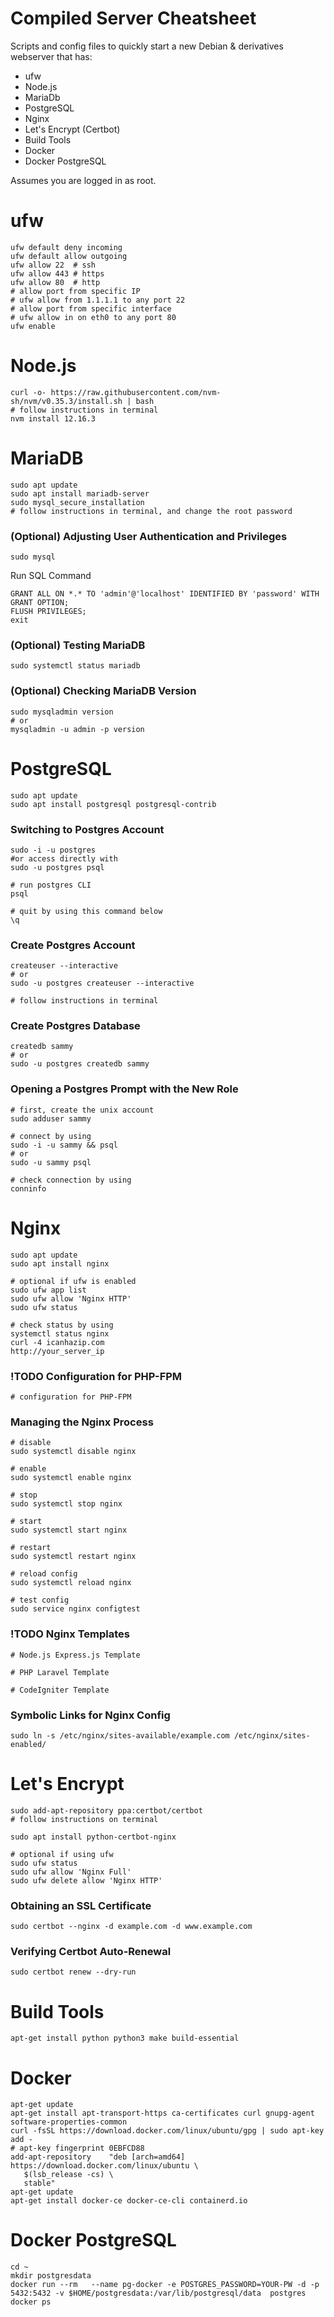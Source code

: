 # Compiled Server Cheatsheet

Scripts and config files to quickly start a new Debian & derivatives webserver that has:

- ufw
- Node.js
- MariaDb
- PostgreSQL
- Nginx
- Let's Encrypt (Certbot)
- Build Tools
- Docker
- Docker PostgreSQL

Assumes you are logged in as root.

# ufw

    ufw default deny incoming
    ufw default allow outgoing
    ufw allow 22  # ssh
    ufw allow 443 # https
    ufw allow 80  # http
    # allow port from specific IP
    # ufw allow from 1.1.1.1 to any port 22
    # allow port from specific interface
    # ufw allow in on eth0 to any port 80
    ufw enable

# Node.js

    curl -o- https://raw.githubusercontent.com/nvm-sh/nvm/v0.35.3/install.sh | bash
    # follow instructions in terminal
    nvm install 12.16.3

# MariaDB

    sudo apt update
    sudo apt install mariadb-server
    sudo mysql_secure_installation
    # follow instructions in terminal, and change the root password

### (Optional) Adjusting User Authentication and Privileges

    sudo mysql

Run SQL Command

    GRANT ALL ON *.* TO 'admin'@'localhost' IDENTIFIED BY 'password' WITH GRANT OPTION;
    FLUSH PRIVILEGES;
    exit

### (Optional) Testing MariaDB

    sudo systemctl status mariadb

### (Optional) Checking MariaDB Version

    sudo mysqladmin version
    # or
    mysqladmin -u admin -p version

# PostgreSQL

    sudo apt update
    sudo apt install postgresql postgresql-contrib

### Switching to Postgres Account

    sudo -i -u postgres
    #or access directly with
    sudo -u postgres psql

    # run postgres CLI
    psql

    # quit by using this command below
    \q

### Create Postgres Account

    createuser --interactive
    # or
    sudo -u postgres createuser --interactive

    # follow instructions in terminal

### Create Postgres Database

    createdb sammy
    # or
    sudo -u postgres createdb sammy

### Opening a Postgres Prompt with the New Role

    # first, create the unix account
    sudo adduser sammy

    # connect by using
    sudo -i -u sammy && psql
    # or
    sudo -u sammy psql

    # check connection by using
    conninfo

# Nginx

    sudo apt update
    sudo apt install nginx

    # optional if ufw is enabled
    sudo ufw app list
    sudo ufw allow 'Nginx HTTP'
    sudo ufw status

    # check status by using
    systemctl status nginx
    curl -4 icanhazip.com
    http://your_server_ip

### !**TODO** Configuration for PHP-FPM

    # configuration for PHP-FPM

### Managing the Nginx Process

    # disable
    sudo systemctl disable nginx

    # enable
    sudo systemctl enable nginx

    # stop
    sudo systemctl stop nginx

    # start
    sudo systemctl start nginx

    # restart
    sudo systemctl restart nginx

    # reload config
    sudo systemctl reload nginx

    # test config
    sudo service nginx configtest

### !**TODO** Nginx Templates

    # Node.js Express.js Template

    # PHP Laravel Template

    # CodeIgniter Template

### Symbolic Links for Nginx Config

    sudo ln -s /etc/nginx/sites-available/example.com /etc/nginx/sites-enabled/

# Let's Encrypt

    sudo add-apt-repository ppa:certbot/certbot
    # follow instructions on terminal

    sudo apt install python-certbot-nginx

    # optional if using ufw
    sudo ufw status
    sudo ufw allow 'Nginx Full'
    sudo ufw delete allow 'Nginx HTTP'

### Obtaining an SSL Certificate

    sudo certbot --nginx -d example.com -d www.example.com

### Verifying Certbot Auto-Renewal

    sudo certbot renew --dry-run

# Build Tools

    apt-get install python python3 make build-essential

# Docker

    apt-get update
    apt-get install apt-transport-https ca-certificates curl gnupg-agent software-properties-common
    curl -fsSL https://download.docker.com/linux/ubuntu/gpg | sudo apt-key add -
    # apt-key fingerprint 0EBFCD88
    add-apt-repository    "deb [arch=amd64] https://download.docker.com/linux/ubuntu \
       $(lsb_release -cs) \
       stable"
    apt-get update
    apt-get install docker-ce docker-ce-cli containerd.io

# Docker PostgreSQL

    cd ~
    mkdir postgresdata
    docker run --rm   --name pg-docker -e POSTGRES_PASSWORD=YOUR-PW -d -p 5432:5432 -v $HOME/postgresdata:/var/lib/postgresql/data  postgres
    docker ps
